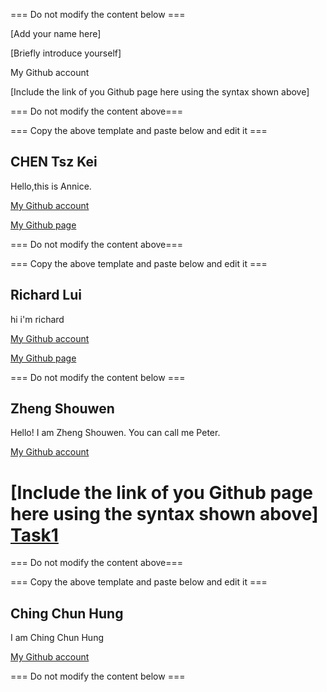 === Do not modify the content below ===

[Add your name here]

[Briefly introduce yourself]

My Github account

[Include the link of you Github page here using the syntax shown above]

=== Do not modify the content above===

=== Copy the above template and paste below and edit it ===

## CHEN Tsz Kei
Hello,this is Annice.

[My Github account](http://www.github.com/tszkei0922/)

[My Github page](https://tszkei0922.github.io)

=== Do not modify the content above===

=== Copy the above template and paste below and edit it ===

## Richard Lui
hi i'm richard

[My Github account](http://www.github.com/cswclui)

[My Github page](https://cswclui.github.io/my_github_page/)



=== Do not modify the content below ===

## Zheng Shouwen
Hello! I am Zheng Shouwen. You can call me Peter.

[My Github account](http://www.github.com/freeeast/)

[Include the link of you Github page here using the syntax shown above]
[Task1 ](https://github.com/freeeast/COMP_3122_ex1.git)
=======


=== Do not modify the content above===

=== Copy the above template and paste below and edit it ===



## Ching Chun Hung
I am Ching Chun Hung

[My Github account](https://github.com/SouirTommer)

=== Do not modify the content below ===


